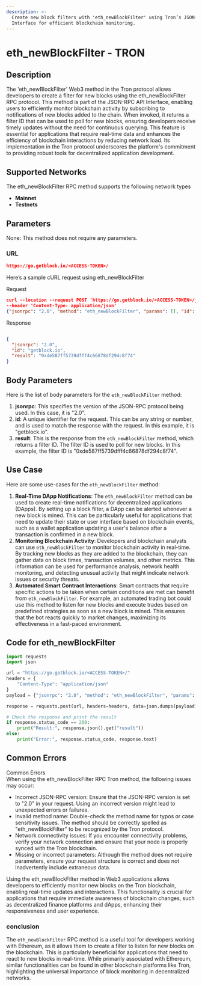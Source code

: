 ```yaml
---
description: >-
  Create new block filters with 'eth_newBlockFilter' using Tron’s JSON-RPC API
  Interface for efficient blockchain monitoring.
---
```


# eth\_newBlockFilter - TRON

## Description

The 'eth\_newBlockFilter' Web3 method in the Tron protocol allows developers to create a filter for new blocks using the eth\_newBlockFilter RPC protocol. This method is part of the JSON-RPC API Interface, enabling users to efficiently monitor blockchain activity by subscribing to notifications of new blocks added to the chain. When invoked, it returns a filter ID that can be used to poll for new blocks, ensuring developers receive timely updates without the need for continuous querying. This feature is essential for applications that require real-time data and enhances the efficiency of blockchain interactions by reducing network load. Its implementation in the Tron protocol underscores the platform's commitment to providing robust tools for decentralized application development.

## Supported Networks

The eth\_newBlockFilter RPC method supports the following network types

* **Mainnet**
* **Testnets**

## Parameters

None: This method does not require any parameters.

### URL

```json
https://go.getblock.io/<ACCESS-TOKEN>/
```

Here’s a sample cURL request using eth\_newBlockFilter

Request

```json
curl --location --request POST 'https://go.getblock.io/<ACCESS-TOKEN>/jsonrpc' 
--header 'Content-Type: application/json' 
{"jsonrpc": "2.0", "method": "eth_newBlockFilter", "params": [], "id": "getblock.io"}
```

Response

```json

{
  "jsonrpc": "2.0",
  "id": "getblock.io",
  "result": "0xde587ff5739dfff4c66878df294c8f74"
}
```

## Body Parameters

Here is the list of body parameters for the `eth_newBlockFilter` method:

1. **jsonrpc**: This specifies the version of the JSON-RPC protocol being used. In this case, it is "2.0".
2. **id**: A unique identifier for the request. This can be any string or number, and is used to match the response with the request. In this example, it is "getblock.io".
3. **result**: This is the response from the `eth_newBlockFilter` method, which returns a filter ID. The filter ID is used to poll for new blocks. In this example, the filter ID is "0xde587ff5739dfff4c66878df294c8f74".

## Use Case

Here are some use-cases for the `eth_newBlockFilter` method:

1. **Real-Time DApp Notifications**: The `eth_newBlockFilter` method can be used to create real-time notifications for decentralized applications (DApps). By setting up a block filter, a DApp can be alerted whenever a new block is mined. This can be particularly useful for applications that need to update their state or user interface based on blockchain events, such as a wallet application updating a user's balance after a transaction is confirmed in a new block.
2. **Monitoring Blockchain Activity**: Developers and blockchain analysts can use `eth_newBlockFilter` to monitor blockchain activity in real-time. By tracking new blocks as they are added to the blockchain, they can gather data on block times, transaction volumes, and other metrics. This information can be used for performance analysis, network health monitoring, and detecting unusual activity that might indicate network issues or security threats.
3. **Automated Smart Contract Interactions**: Smart contracts that require specific actions to be taken when certain conditions are met can benefit from `eth_newBlockFilter`. For example, an automated trading bot could use this method to listen for new blocks and execute trades based on predefined strategies as soon as a new block is mined. This ensures that the bot reacts quickly to market changes, maximizing its effectiveness in a fast-paced environment.

## Code for eth\_newBlockFilter

```python
import requests
import json

url = "https://go.getblock.io/<ACCESS-TOKEN>/"
headers = {
    "Content-Type": "application/json"
}
payload = {"jsonrpc": "2.0", "method": "eth_newBlockFilter", "params": [], "id": "getblock.io"}

response = requests.post(url, headers=headers, data=json.dumps(payload))

# Check the response and print the result
if response.status_code == 200:
    print("Result:", response.json().get("result"))
else:
    print("Error:", response.status_code, response.text)
```

## Common Errors

Common Errors\
When using the eth\_newBlockFilter RPC Tron method, the following issues may occur:

* Incorrect JSON-RPC version: Ensure that the JSON-RPC version is set to "2.0" in your request. Using an incorrect version might lead to unexpected errors or failures.
* Invalid method name: Double-check the method name for typos or case sensitivity issues. The method should be correctly spelled as "eth\_newBlockFilter" to be recognized by the Tron protocol.
* Network connectivity issues: If you encounter connectivity problems, verify your network connection and ensure that your node is properly synced with the Tron blockchain.
* Missing or incorrect parameters: Although the method does not require parameters, ensure your request structure is correct and does not inadvertently include extraneous data.

Using the eth\_newBlockFilter method in Web3 applications allows developers to efficiently monitor new blocks on the Tron blockchain, enabling real-time updates and interactions. This functionality is crucial for applications that require immediate awareness of blockchain changes, such as decentralized finance platforms and dApps, enhancing their responsiveness and user experience.

### conclusion

The `eth_newBlockFilter` RPC method is a useful tool for developers working with Ethereum, as it allows them to create a filter to listen for new blocks on the blockchain. This is particularly beneficial for applications that need to react to new blocks in real-time. While primarily associated with Ethereum, similar functionalities can be found in other blockchain platforms like Tron, highlighting the universal importance of block monitoring in decentralized networks.
